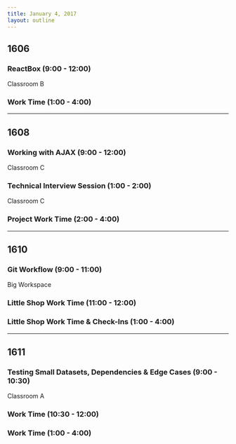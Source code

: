 ```yaml
---
title: January 4, 2017
layout: outline
---
```



## 1606

### ReactBox (9:00 - 12:00)

Classroom B

### Work Time (1:00 - 4:00)

***

## 1608

### Working with AJAX (9:00 - 12:00)

Classroom C

### Technical Interview Session (1:00 - 2:00)

Classroom C

### Project Work Time (2:00 - 4:00)

***

## 1610

### Git Workflow (9:00 - 11:00)

Big Workspace

### Little Shop Work Time (11:00 - 12:00)

### Little Shop Work Time & Check-Ins (1:00 - 4:00)

***

## 1611

### Testing Small Datasets, Dependencies & Edge Cases (9:00 - 10:30)

Classroom A

### Work Time (10:30 - 12:00)

### Work Time (1:00 - 4:00)
